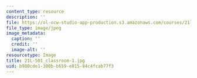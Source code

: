 ```yaml
---
content_type: resource
description: ''
file: https://ol-ocw-studio-app-production.s3.amazonaws.com/courses/21l-501-the-american-novel-stranger-and-stranger-spring-2013/b980cde1300bb659e81584c4fcab77f3_21L-501_classroom-1.jpg
file_type: image/jpeg
image_metadata:
  caption: ''
  credit: ''
  image-alt: ''
resourcetype: Image
title: 21L-501_classroom-1.jpg
uid: b980cde1-300b-b659-e815-84c4fcab77f3
---
```

